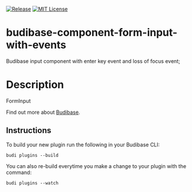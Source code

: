 [![Release](https://github.com/Simoon-F/budibase-component-form-input-with-events/actions/workflows/release.yml/badge.svg?branch=master)](https://github.com/Simoon-F/budibase-component-form-input-with-events/actions/workflows/release.yml)
[![MIT License](https://img.shields.io/npm/l/react-native-tab-view.svg?style=flat-square)](https://github.com/Simoon-F/budibase-component-form-input-with-events/blob/master/LICENSE)

# budibase-component-form-input-with-events
Budibase input component with enter key event and loss of focus event;

# Description
FormInput

Find out more about [Budibase](https://github.com/Budibase/budibase).

## Instructions

To build your new  plugin run the following in your Budibase CLI:
```
budi plugins --build
```

You can also re-build everytime you make a change to your plugin with the command:
```
budi plugins --watch
```

